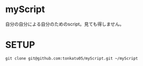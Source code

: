 # myScript
自分の自分による自分のためのscript。見ても得しません。

# SETUP

```
git clone git@github.com:tonkatu05/myScript.git ~/myScript
```
